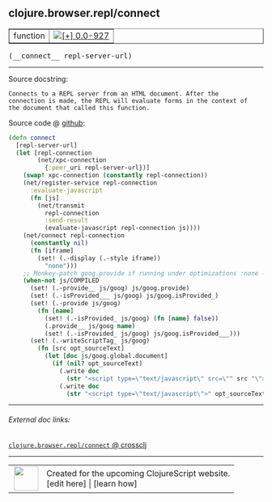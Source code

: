 ## clojure.browser.repl/connect



 <table border="1">
<tr>
<td>function</td>
<td><a href="https://github.com/cljsinfo/cljs-api-docs/tree/0.0-927"><img valign="middle" alt="[+] 0.0-927" title="Added in 0.0-927" src="https://img.shields.io/badge/+-0.0--927-lightgrey.svg"></a> </td>
</tr>
</table>


 <samp>
(__connect__ repl-server-url)<br>
</samp>

---





Source docstring:

```
Connects to a REPL server from an HTML document. After the
connection is made, the REPL will evaluate forms in the context of
the document that called this function.
```


Source code @ [github](https://github.com/clojure/clojurescript/blob/r3030/src/cljs/clojure/browser/repl.cljs#L95-L132):

```clj
(defn connect
  [repl-server-url]
  (let [repl-connection
        (net/xpc-connection
          {:peer_uri repl-server-url})]
    (swap! xpc-connection (constantly repl-connection))
    (net/register-service repl-connection
      :evaluate-javascript
      (fn [js]
        (net/transmit
          repl-connection
          :send-result
          (evaluate-javascript repl-connection js))))
    (net/connect repl-connection
      (constantly nil)
      (fn [iframe]
        (set! (.-display (.-style iframe))
          "none")))
    ;; Monkey-patch goog.provide if running under optimizations :none - David
    (when-not js/COMPILED
      (set! (.-provide__ js/goog) js/goog.provide)
      (set! (.-isProvided___ js/goog) js/goog.isProvided_)
      (set! (.-provide js/goog)
        (fn [name]
          (set! (.-isProvided_ js/goog) (fn [name] false))
          (.provide__ js/goog name)
          (set! (.-isProvided_ js/goog) js/goog.isProvided___)))
      (set! (.-writeScriptTag_ js/goog)
        (fn [src opt_sourceText]
          (let [doc js/goog.global.document]
            (if (nil? opt_sourceText)
              (.write doc
                (str "<script type=\"text/javascript\" src=\"" src "\"></script>"))
              (.write doc
                (str "<script type=\"text/javascript\">" opt_sourceText "</script>")))))))))
```

<!--
Repo - tag - source tree - lines:

 <pre>
clojurescript @ r3030
└── src
    └── cljs
        └── clojure
            └── browser
                └── <ins>[repl.cljs:95-132](https://github.com/clojure/clojurescript/blob/r3030/src/cljs/clojure/browser/repl.cljs#L95-L132)</ins>
</pre>

-->

---



###### External doc links:

[`clojure.browser.repl/connect` @ crossclj](http://crossclj.info/fun/clojure.browser.repl.cljs/connect.html)<br>

---

 <table>
<tr><td>
<img valign="middle" align="right" width="48px" src="http://i.imgur.com/Hi20huC.png">
</td><td>
Created for the upcoming ClojureScript website.<br>
[edit here] | [learn how]
</td></tr></table>

[edit here]:https://github.com/cljsinfo/cljs-api-docs/blob/master/cljsdoc/clojure.browser.repl/connect.cljsdoc
[learn how]:https://github.com/cljsinfo/cljs-api-docs/wiki/cljsdoc-files

<!--

This information was too distracting to show to readers, but I'll leave it
commented here since it is helpful to:

- pretty-print the data used to generate this document
- and show how to retrieve that data



The API data for this symbol:

```clj
{:ns "clojure.browser.repl",
 :name "connect",
 :signature ["[repl-server-url]"],
 :history [["+" "0.0-927"]],
 :type "function",
 :full-name-encode "clojure.browser.repl/connect",
 :source {:code "(defn connect\n  [repl-server-url]\n  (let [repl-connection\n        (net/xpc-connection\n          {:peer_uri repl-server-url})]\n    (swap! xpc-connection (constantly repl-connection))\n    (net/register-service repl-connection\n      :evaluate-javascript\n      (fn [js]\n        (net/transmit\n          repl-connection\n          :send-result\n          (evaluate-javascript repl-connection js))))\n    (net/connect repl-connection\n      (constantly nil)\n      (fn [iframe]\n        (set! (.-display (.-style iframe))\n          \"none\")))\n    ;; Monkey-patch goog.provide if running under optimizations :none - David\n    (when-not js/COMPILED\n      (set! (.-provide__ js/goog) js/goog.provide)\n      (set! (.-isProvided___ js/goog) js/goog.isProvided_)\n      (set! (.-provide js/goog)\n        (fn [name]\n          (set! (.-isProvided_ js/goog) (fn [name] false))\n          (.provide__ js/goog name)\n          (set! (.-isProvided_ js/goog) js/goog.isProvided___)))\n      (set! (.-writeScriptTag_ js/goog)\n        (fn [src opt_sourceText]\n          (let [doc js/goog.global.document]\n            (if (nil? opt_sourceText)\n              (.write doc\n                (str \"<script type=\\\"text/javascript\\\" src=\\\"\" src \"\\\"></script>\"))\n              (.write doc\n                (str \"<script type=\\\"text/javascript\\\">\" opt_sourceText \"</script>\")))))))))",
          :title "Source code",
          :repo "clojurescript",
          :tag "r3030",
          :filename "src/cljs/clojure/browser/repl.cljs",
          :lines [95 132]},
 :full-name "clojure.browser.repl/connect",
 :docstring "Connects to a REPL server from an HTML document. After the\nconnection is made, the REPL will evaluate forms in the context of\nthe document that called this function."}

```

Retrieve the API data for this symbol:

```clj
;; from Clojure REPL
(require '[clojure.edn :as edn])
(-> (slurp "https://raw.githubusercontent.com/cljsinfo/cljs-api-docs/catalog/cljs-api.edn")
    (edn/read-string)
    (get-in [:symbols "clojure.browser.repl/connect"]))
```

-->
